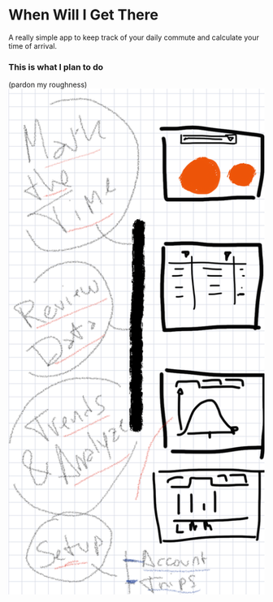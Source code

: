 # When Will I Get There

A really simple app to keep track of your daily commute and calculate your time of arrival.

### This is what I plan to do
(pardon my roughness)
![Planned features](https://raw.githubusercontent.com/lspiguel/when-will-i-get-there/master/plans.png)
